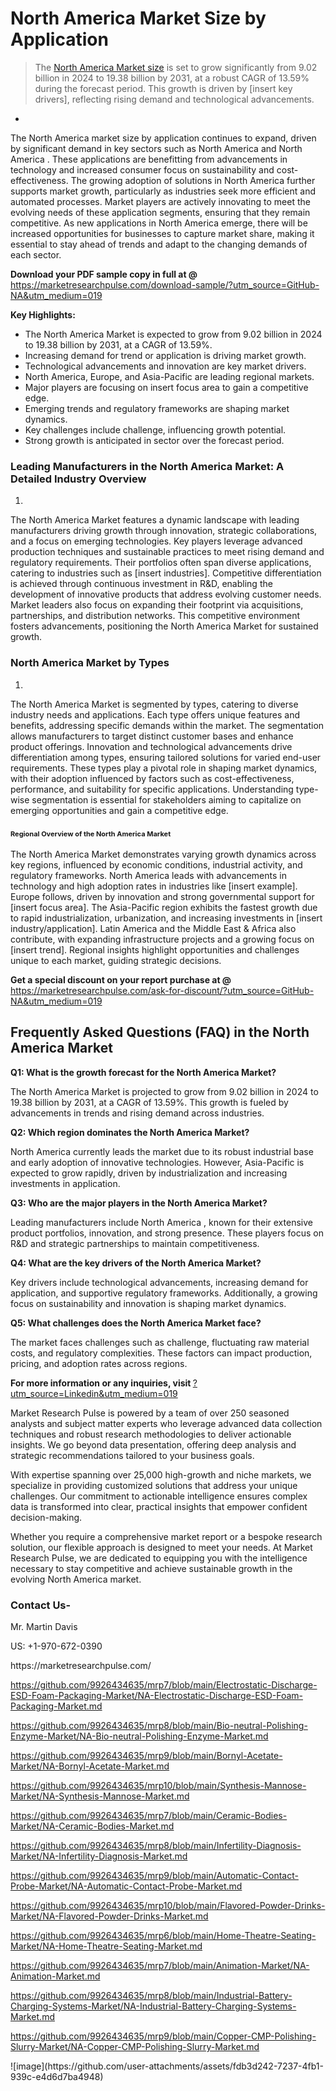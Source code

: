 <h1>North America  Market&nbsp;Size by Application</h1><blockquote><p>The <a href="https://marketresearchpulse.com/download-sample/?utm_source=GitHub-NA&amp;utm_medium=019">North America  Market size</a> is set to grow significantly from 9.02 billion in 2024 to 19.38 billion by 2031, at a robust CAGR of 13.59% during the forecast period. This growth is driven by [insert key drivers], reflecting rising demand and technological advancements.</p></blockquote><ul><li></li></ul><p>The North America  market size by application continues to expand, driven by significant demand in key sectors such as North America  and North America . These applications are benefitting from advancements in technology and increased consumer focus on sustainability and cost-effectiveness. The growing adoption of solutions in North America  further supports market growth, particularly as industries seek more efficient and automated processes. Market players are actively innovating to meet the evolving needs of these application segments, ensuring that they remain competitive. As new applications in North America  emerge, there will be increased opportunities for businesses to capture market share, making it essential to stay ahead of trends and adapt to the changing demands of each sector.</p><p><strong>Download your PDF sample copy in full at @ </strong><a href="https://marketresearchpulse.com/download-sample/?utm_source=GitHub-NA&amp;utm_medium=019">https://marketresearchpulse.com/download-sample/?utm_source=GitHub-NA&amp;utm_medium=019</a></p><p><strong>Key Highlights: </strong></p><ul><li>The North America  Market is expected to grow from 9.02 billion in 2024 to 19.38 billion by 2031, at a CAGR of 13.59%.</li><li>Increasing demand for trend or application is driving market growth.</li><li>Technological advancements and innovation are key market drivers.</li><li>North America, Europe, and Asia-Pacific are leading regional markets.</li><li>Major players are focusing on insert focus area to gain a competitive edge.</li><li>Emerging trends and regulatory frameworks are shaping market dynamics.</li><li>Key challenges include challenge, influencing growth potential.</li><li>Strong growth is anticipated in sector over the forecast period.</li></ul><h3>Leading Manufacturers in the North America  Market: A Detailed Industry Overview</h3><ol><li></li></ol><div class="flex max-w-full flex-col flex-grow"><div class="min-h-8 text-message flex w-full flex-col items-end gap-2 whitespace-normal break-words [.text-message+&amp;]:mt-5" dir="auto" data-message-author-role="assistant" data-message-id="fd8432e4-4910-450d-b182-61b7bfb0a01f" data-message-model-slug="gpt-4o"><div class="flex w-full flex-col gap-1 empty:hidden first:pt-[3px]"><div class="markdown prose w-full break-words dark:prose-invert light"><p>The North America  Market features a dynamic landscape with leading manufacturers driving growth through innovation, strategic collaborations, and a focus on emerging technologies. Key players leverage advanced production techniques and sustainable practices to meet rising demand and regulatory requirements. Their portfolios often span diverse applications, catering to industries such as [insert industries]. Competitive differentiation is achieved through continuous investment in R&amp;D, enabling the development of innovative products that address evolving customer needs. Market leaders also focus on expanding their footprint via acquisitions, partnerships, and distribution networks. This competitive environment fosters advancements, positioning the North America  Market for sustained growth.</p></div></div></div></div><h3>North America  Market by Types</h3><ol><li></li></ol><div class="flex max-w-full flex-col flex-grow"><div class="min-h-8 text-message flex w-full flex-col items-end gap-2 whitespace-normal break-words [.text-message+&amp;]:mt-5" dir="auto" data-message-author-role="assistant" data-message-id="084470be-0bb7-4664-bddf-5156b4f41249" data-message-model-slug="gpt-4o-mini"><div class="flex w-full flex-col gap-1 empty:hidden first:pt-[3px]"><div class="markdown prose w-full break-words dark:prose-invert light"><p>The North America  Market is segmented by types, catering to diverse industry needs and applications. Each type offers unique features and benefits, addressing specific demands within the market. The segmentation allows manufacturers to target distinct customer bases and enhance product offerings. Innovation and technological advancements drive differentiation among types, ensuring tailored solutions for varied end-user requirements. These types play a pivotal role in shaping market dynamics, with their adoption influenced by factors such as cost-effectiveness, performance, and suitability for specific applications. Understanding type-wise segmentation is essential for stakeholders aiming to capitalize on emerging opportunities and gain a competitive edge.</p></div></div></div></div><h3><span style="font-size: 11px;">Regional Overview of the North America  Market</span></h3><div class="flex max-w-full flex-col flex-grow"><div class="min-h-8 text-message flex w-full flex-col items-end gap-2 whitespace-normal break-words [.text-message+&amp;]:mt-5" dir="auto" data-message-author-role="assistant" data-message-id="e9038762-ce64-4e30-91c9-9bd413514231" data-message-model-slug="gpt-4o-mini"><div class="flex w-full flex-col gap-1 empty:hidden first:pt-[3px]"><div class="markdown prose w-full break-words dark:prose-invert light"><p>The North America  Market demonstrates varying growth dynamics across key regions, influenced by economic conditions, industrial activity, and regulatory frameworks. North America leads with advancements in technology and high adoption rates in industries like [insert example]. Europe follows, driven by innovation and strong governmental support for [insert focus area]. The Asia-Pacific region exhibits the fastest growth due to rapid industrialization, urbanization, and increasing investments in [insert industry/application]. Latin America and the Middle East &amp; Africa also contribute, with expanding infrastructure projects and a growing focus on [insert trend]. Regional insights highlight opportunities and challenges unique to each market, guiding strategic decisions.</p></div></div></div></div><p><strong>Get a special discount on your report purchase at @ </strong><a href="https://marketresearchpulse.com/ask-for-discount/?utm_source=GitHub-NA&amp;utm_medium=019">https://marketresearchpulse.com/ask-for-discount/?utm_source=GitHub-NA&amp;utm_medium=019</a></p><h2>Frequently Asked Questions (FAQ) in the North America  Market</h2><p><strong>Q1: What is the growth forecast for the North America  Market?</strong></p><p>The North America  Market is projected to grow from 9.02 billion in 2024 to 19.38 billion by 2031, at a CAGR of 13.59%. This growth is fueled by advancements in trends and rising demand across industries.</p><p><strong>Q2: Which region dominates the North America  Market?</strong></p><p>North America currently leads the market due to its robust industrial base and early adoption of innovative technologies. However, Asia-Pacific is expected to grow rapidly, driven by industrialization and increasing investments in application.</p><p><strong>Q3: Who are the major players in the North America  Market?</strong></p><p>Leading manufacturers include North America , known for their extensive product portfolios, innovation, and strong presence. These players focus on R&amp;D and strategic partnerships to maintain competitiveness.</p><p><strong>Q4: What are the key drivers of the North America  Market?</strong></p><p>Key drivers include technological advancements, increasing demand for application, and supportive regulatory frameworks. Additionally, a growing focus on sustainability and innovation is shaping market dynamics.</p><p><strong>Q5: What challenges does the North America  Market face?</strong></p><p>The market faces challenges such as challenge, fluctuating raw material costs, and regulatory complexities. These factors can impact production, pricing, and adoption rates across regions.</p><p><strong>For more information or any inquiries, visit&nbsp;</strong><a href="?utm_source=Linkedin&utm_medium=019">?utm_source=Linkedin&utm_medium=019</a></p><p>Market Research Pulse is powered by a team of over 250 seasoned analysts and subject matter experts who leverage advanced data collection techniques and robust research methodologies to deliver actionable insights. We go beyond data presentation, offering deep analysis and strategic recommendations tailored to your business goals.</p><p>With expertise spanning over 25,000 high-growth and niche markets, we specialize in providing customized solutions that address your unique challenges. Our commitment to actionable intelligence ensures complex data is transformed into clear, practical insights that empower confident decision-making.</p><p>Whether you require a comprehensive market report or a bespoke research solution, our flexible approach is designed to meet your needs. At Market Research Pulse, we are dedicated to equipping you with the intelligence necessary to stay competitive and achieve sustainable growth in the evolving North America  market.</p><h3><strong>Contact Us-</strong></h3><p>Mr. Martin Davis</p><p>US: +1-970-672-0390</p><p>https://marketresearchpulse.com/</p><p><a href="https://github.com/9926434635/mrp7/blob/main/Electrostatic-Discharge-ESD-Foam-Packaging-Market/NA-Electrostatic-Discharge-ESD-Foam-Packaging-Market.md">https://github.com/9926434635/mrp7/blob/main/Electrostatic-Discharge-ESD-Foam-Packaging-Market/NA-Electrostatic-Discharge-ESD-Foam-Packaging-Market.md</a></p><p><a href="https://github.com/9926434635/mrp8/blob/main/Bio-neutral-Polishing-Enzyme-Market/NA-Bio-neutral-Polishing-Enzyme-Market.md">https://github.com/9926434635/mrp8/blob/main/Bio-neutral-Polishing-Enzyme-Market/NA-Bio-neutral-Polishing-Enzyme-Market.md</a></p><p><a href="https://github.com/9926434635/mrp9/blob/main/Bornyl-Acetate-Market/NA-Bornyl-Acetate-Market.md">https://github.com/9926434635/mrp9/blob/main/Bornyl-Acetate-Market/NA-Bornyl-Acetate-Market.md</a></p><p><a href="https://github.com/9926434635/mrp10/blob/main/Synthesis-Mannose-Market/NA-Synthesis-Mannose-Market.md">https://github.com/9926434635/mrp10/blob/main/Synthesis-Mannose-Market/NA-Synthesis-Mannose-Market.md</a></p><p><a href="https://github.com/9926434635/mrp7/blob/main/Ceramic-Bodies-Market/NA-Ceramic-Bodies-Market.md">https://github.com/9926434635/mrp7/blob/main/Ceramic-Bodies-Market/NA-Ceramic-Bodies-Market.md</a></p><p><a href="https://github.com/9926434635/mrp8/blob/main/Infertility-Diagnosis-Market/NA-Infertility-Diagnosis-Market.md">https://github.com/9926434635/mrp8/blob/main/Infertility-Diagnosis-Market/NA-Infertility-Diagnosis-Market.md</a></p><p><a href="https://github.com/9926434635/mrp9/blob/main/Automatic-Contact-Probe-Market/NA-Automatic-Contact-Probe-Market.md">https://github.com/9926434635/mrp9/blob/main/Automatic-Contact-Probe-Market/NA-Automatic-Contact-Probe-Market.md</a></p><p><a href="https://github.com/9926434635/mrp10/blob/main/Flavored-Powder-Drinks-Market/NA-Flavored-Powder-Drinks-Market.md">https://github.com/9926434635/mrp10/blob/main/Flavored-Powder-Drinks-Market/NA-Flavored-Powder-Drinks-Market.md</a></p><p><a href="https://github.com/9926434635/mrp6/blob/main/Home-Theatre-Seating-Market/NA-Home-Theatre-Seating-Market.md">https://github.com/9926434635/mrp6/blob/main/Home-Theatre-Seating-Market/NA-Home-Theatre-Seating-Market.md</a></p><p><a href="https://github.com/9926434635/mrp7/blob/main/Animation-Market/NA-Animation-Market.md">https://github.com/9926434635/mrp7/blob/main/Animation-Market/NA-Animation-Market.md</a></p><p><a href="https://github.com/9926434635/mrp8/blob/main/Industrial-Battery-Charging-Systems-Market/NA-Industrial-Battery-Charging-Systems-Market.md">https://github.com/9926434635/mrp8/blob/main/Industrial-Battery-Charging-Systems-Market/NA-Industrial-Battery-Charging-Systems-Market.md</a></p><p><a href="https://github.com/9926434635/mrp9/blob/main/Copper-CMP-Polishing-Slurry-Market/NA-Copper-CMP-Polishing-Slurry-Market.md">https://github.com/9926434635/mrp9/blob/main/Copper-CMP-Polishing-Slurry-Market/NA-Copper-CMP-Polishing-Slurry-Market.md</a></p>
![image](https://github.com/user-attachments/assets/fdb3d242-7237-4fb1-939c-e4d6d7ba4948)
